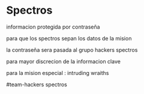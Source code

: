 # Spectros

informacion protegida por contraseña

para que los spectros sepan los datos de la mision

la contraseña sera pasada al grupo hackers spectros

para mayor discrecion de la informacion clave

 para la mision especial : intruding wraiths
 
#team-hackers spectros
